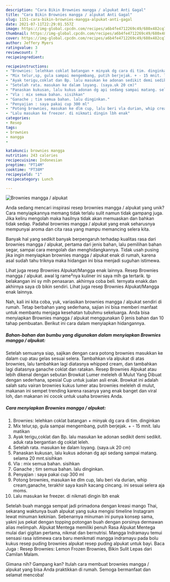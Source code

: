```yaml
---
description: "Cara Bikin Brownies mangga / alpukat Anti Gagal"
title: "Cara Bikin Brownies mangga / alpukat Anti Gagal"
slug: 1151-cara-bikin-brownies-mangga-alpukat-anti-gagal
date: 2021-07-11T22:29:01.557Z
image: https://img-global.cpcdn.com/recipes/a6b4fe4712269c49/680x482cq70/brownies-mangga-alpukat-foto-resep-utama.jpg
thumbnail: https://img-global.cpcdn.com/recipes/a6b4fe4712269c49/680x482cq70/brownies-mangga-alpukat-foto-resep-utama.jpg
cover: https://img-global.cpcdn.com/recipes/a6b4fe4712269c49/680x482cq70/brownies-mangga-alpukat-foto-resep-utama.jpg
author: Jeffery Myers
ratingvalue: 3
reviewcount: 7
recipeingredient:

recipeinstructions:
- "Brownies: lelehkan coklat batangan + minyak dg cara di tim. dinginkan"
- "Mix telur,sp, gula sampai mengembang, putih berjejak. + - 15 mnit. lalu matikan"
- "Ayak terigu,coklat dan Bp. lalu masukan ke adonan sedikit demi sedikit. aduk rata bergantian dg coklat leleh."
- "Setelah rata. masukan ke dalam loyang. (saya.uk 20 cm)"
- "Panaskan kukusan, lalu kukus adonan dg api sedang sampai matang. selama 20 mnt.sisihkan"
- "Vla : mix semua bahan. sisihkan"
- "Ganache ; tim semua bahan. lalu dinginkan."
- "Penyajian : saya pakai cup 300 ml"
- "Potong brownies, masukan ke dlm cup, lalu beri vla durian, whip cream,ganache, terakhir saya kasih kacang cincang. ini sesuai selera aja moms."
- "Lalu masukan ke freezer. di nikmati dingin lbh enak"
categories:
- Resep
tags:
- brownies
- mangga
- 

katakunci: brownies mangga  
nutrition: 243 calories
recipecuisine: Indonesian
preptime: "PT14M"
cooktime: "PT38M"
recipeyield: "1"
recipecategory: Lunch

---
```



![Brownies mangga / alpukat](https://img-global.cpcdn.com/recipes/a6b4fe4712269c49/680x482cq70/brownies-mangga-alpukat-foto-resep-utama.jpg)

Anda sedang mencari inspirasi resep brownies mangga / alpukat yang unik? Cara menyiapkannya memang tidak terlalu sulit namun tidak gampang juga. Jika keliru mengolah maka hasilnya tidak akan memuaskan dan bahkan tidak sedap. Padahal brownies mangga / alpukat yang enak seharusnya mempunyai aroma dan cita rasa yang mampu memancing selera kita.

Banyak hal yang sedikit banyak berpengaruh terhadap kualitas rasa dari brownies mangga / alpukat, pertama dari jenis bahan, lalu pemilihan bahan segar, sampai cara mengolah dan menghidangkannya. Tidak usah pusing jika ingin menyiapkan brownies mangga / alpukat enak di rumah, karena asal sudah tahu triknya maka hidangan ini bisa menjadi suguhan istimewa.

Lihat juga resep Brownies Alpukat/Mangga enak lainnya. Resep Brownies mangga / alpukat. awal lg rame²nya kuliner ini saya mlh ga tertarik. tp belakangan ini sy mlh penasaran. akhirnya coba beli. ternyata enakk.dan akhirnya saya cb bikin sendiri. Lihat juga resep Brownies Alpukat/Mangga enak lainnya.


Nah, kali ini kita coba, yuk, variasikan brownies mangga / alpukat sendiri di rumah. Tetap berbahan yang sederhana, sajian ini bisa memberi manfaat untuk membantu menjaga kesehatan tubuhmu sekeluarga. Anda bisa menyiapkan Brownies mangga / alpukat menggunakan 0 jenis bahan dan 10 tahap pembuatan. Berikut ini cara dalam menyiapkan hidangannya.

<!--inarticleads1-->

##### Bahan-bahan dan bumbu yang digunakan dalam menyiapkan Brownies mangga / alpukat:



Setelah semuanya siap, sajikan dengan cara potong brownies masukkan ke dalam cup atau gelas sesuai selera. Tambahkan vla alpukat di atas brownies, lalu tambahkan lagi diatasnya whipped cream, dan tambahkan lagi diatasnya ganache coklat dan ratakan. Resep Brownies Alpukat atau lebih dikenal dengan sebutan Browkat Lumer meleleh di Mulut Yang Dibuat dengan sederhana, spesial Cup untuk jualan asli enak. Browkat ini adalah salah satu vairan brownies kukus lumer atau brownies meleleh di mulut, makanan ini sempet trending karena rasanya yang enak banget dan viral loh, dan makanan ini cocok untuk usaha brownies Anda. 

<!--inarticleads2-->

##### Cara menyiapkan Brownies mangga / alpukat:

1. Brownies: lelehkan coklat batangan + minyak dg cara di tim. dinginkan
1. Mix telur,sp, gula sampai mengembang, putih berjejak. + - 15 mnit. lalu matikan
1. Ayak terigu,coklat dan Bp. lalu masukan ke adonan sedikit demi sedikit. aduk rata bergantian dg coklat leleh.
1. Setelah rata. masukan ke dalam loyang. (saya.uk 20 cm)
1. Panaskan kukusan, lalu kukus adonan dg api sedang sampai matang. selama 20 mnt.sisihkan
1. Vla : mix semua bahan. sisihkan
1. Ganache ; tim semua bahan. lalu dinginkan.
1. Penyajian : saya pakai cup 300 ml
1. Potong brownies, masukan ke dlm cup, lalu beri vla durian, whip cream,ganache, terakhir saya kasih kacang cincang. ini sesuai selera aja moms.
1. Lalu masukan ke freezer. di nikmati dingin lbh enak


Setelah buah mangga sempat jadi primadona dengan kreasi mango Thai, sekarang waktunya buah alpukat yang suka mengisi timeline Instagram lewat minuman kekinian. Sebenarnya minuman ini punya konsep sama, yakni jus pekat dengan topping potongan buah dengan porsinya dermawan alias melimpah. Alpukat Mentega memiliki penuh Rasa Alpukat Mentega mulai dari gigitan pertama, nikmat dan bernutrisi. Mangga Indramayu temui sensasi rasa istimewa cara baru menikmati mangga indramayu pada bolu kukus resep puding brownies alpukat resep puding alpukat untuk bayi. Baca Juga : Resep Brownies: Lemon Frozen Brownies, Bikin Sulit Lepas dari Camilan Malam. 

Gimana nih? Gampang kan? Itulah cara membuat brownies mangga / alpukat yang bisa Anda praktikkan di rumah. Semoga bermanfaat dan selamat mencoba!
